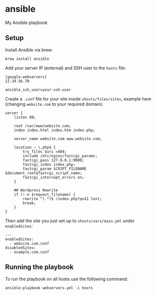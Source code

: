 # ansible
My Ansible playbook

## Setup

Install Ansible via brew:

```
brew install ansible
```

Add your server IP (external) and SSH user to the `hosts` file:

```
[google-webservers]
12.34.56.78

ansible_ssh_user=your-ssh-user
```

Create a `.conf` file for your site inside `vhosts/files/sites`, example here (changing `website.com` to your required domain):

```
server {
    listen 80;

    root /var/www/website.com;
    index index.html index.htm index.php;

    server_name website.com www.website.com;

    location ~ \.php$ {
        try_files $uri =404;
        include /etc/nginx/fastcgi_params;
        fastcgi_pass 127.0.0.1:9000;
        fastcgi_index index.php;
        fastcgi_param SCRIPT_FILENAME $document_root$fastcgi_script_name;
        fastcgi_intercept_errors on;
    }

    ## Wordpress Rewrite
    if (!-e $request_filename) {
        rewrite ^(.*)$ /index.php?q=$1 last;
        break;
    }
}
```

Then add the site you just set up to `vhosts/vars/main.yml` under `enabledSites`:

```
---
enabledSites:
  - website.com.conf
disabledSites:
  - example.com.conf
```

## Running the playbook

To run the playbook on all hosts use the following command:

```
ansible-playbook webservers.yml -i hosts
```
